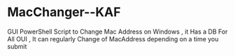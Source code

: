 # MacChanger--KAF
GUI PowerShell Script to Change Mac Address on Windows , it Has a DB For All OUI , It can regularly Change of MacAddress depending on a time you submit 
